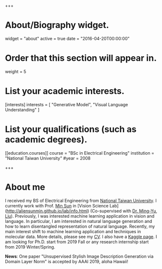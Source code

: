 +++
# About/Biography widget.
widget = "about"
active = true
date = "2016-04-20T00:00:00"

# Order that this section will appear in.
weight = 5

# List your academic interests.
[interests]
  interests = [
    "Generative Model",
    "Visual Language Understanding"
  ]

# List your qualifications (such as academic degrees).

[[education.courses]]
  course = "BSc in Electrical Engineering"
  institution = "National Taiwan University"
  #year = 2008
 
+++

# About me

I received my BS of Electrical Engineering from [National Taiwan University](http://www.ntu.edu.tw/english/). I currently work with Prof. [Min Sun](http://aliensunmin.github.io/) in [Vision Science Lab] (http://aliensunmin.github.io/lab/info.html) (Co-supervised with [Dr. Ming-Yu, Liu](https://scholar.google.com/citations?user=y-f-MZgAAAAJ&hl=en)). Previously, I was interested machine learning application in vision and language. In particular, I am interested in natural language generation and how to learn disentangled representation of natural language. Recently, my main interest shift to machine learning application and techniques in molecular data.  More details, please see my [CV](https://drive.google.com/file/d/1tZ_z1apURHfzesbXyn411w9pl2i8gmbw/view?usp=sharing). I also have a [Kaggle page](https://www.kaggle.com/kuanchen). I am looking for Ph.D. start from 2019 Fall or any research internship start from 2019 Winter/Spring.

**News**: One paper "Unsupervised Stylish Image Description Generation via Domain Layer Norm" is accepted by AAAI 2019, aloha Hawaii!  
